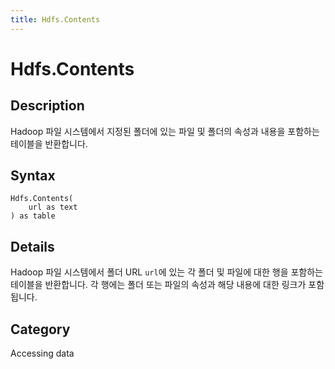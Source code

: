 ```yaml
---
title: Hdfs.Contents
---
```


# Hdfs.Contents


## Description

Hadoop 파일 시스템에서 지정된 폴더에 있는 파일 및 폴더의 속성과 내용을 포함하는 테이블을 반환합니다.


## Syntax

```powerquery
Hdfs.Contents(
    url as text
) as table
```


## Details

Hadoop 파일 시스템에서 폴더 URL <code>url</code>에 있는 각 폴더 및 파일에 대한 행을 포함하는 테이블을 반환합니다. 각 행에는 폴더 또는 파일의 속성과 해당 내용에 대한 링크가 포함됩니다.



## Category
Accessing data
